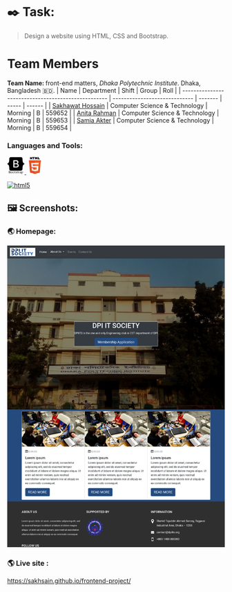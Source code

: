 # ✒️ Task:
> Design a website using HTML, CSS and Bootstrap.

# Team Members
<b>Team Name: </b> front-end matters, _Dhaka Polytechnic Institute_.
Dhaka, Bangladesh 🇧🇩.
| Name                                                | Department                    | Shift   | Group | Roll   |
| --------------------------------------------------- | ----------------------------- | ------- | ----- | ------ |
| [Sakhawat Hossain](#)                                   | Computer Science & Technology | Morning | B     | 559652 |
| [Anita Rahman](#)                                      | Computer Science & Technology | Morning | B     | 559653 |
| [Samia Akter](#) | Computer Science & Technology | Morning | B     | 559654 |

<h3 align="left">Languages and Tools:</h3>
<p align="left"> <a href="https://getbootstrap.com" target="_blank" rel="noreferrer"> <img src="https://raw.githubusercontent.com/devicons/devicon/master/icons/bootstrap/bootstrap-plain-wordmark.svg" alt="bootstrap" width="40" height="40"/> </a> 
<a href="https://www.w3.org/html/" target="_blank" rel="noreferrer"> <img src="https://raw.githubusercontent.com/devicons/devicon/master/icons/html5/html5-original-wordmark.svg" alt="html5" width="40" height="40"/> </a> </p>
<a href="https://www.w3.org/css/" target="_blank" rel="noreferrer"> <img src="https://upload.wikimedia.org/wikipedia/commons/thumb/d/d5/CSS3_logo_and_wordmark.svg/363px-CSS3_logo_and_wordmark.svg.png" alt="html5" width="40" height="40"/> </a> </p>


## 🖼️ Screenshots:
### 🌏 Homepage:
![Homepage](screenshots/screenshot.png)

### 🌎 Live site : 
<a href="https://sakhsain.github.io/frontend-project">https://sakhsain.github.io/frontend-project/</a>
